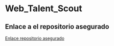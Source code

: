 # Web_Talent_Scout

## Enlace a el repositorio asegurado
[Enlace repositorio asegurado](https://github.com/IsraelValderrama/Web_Talent_Scout_Tech_Seguro)

